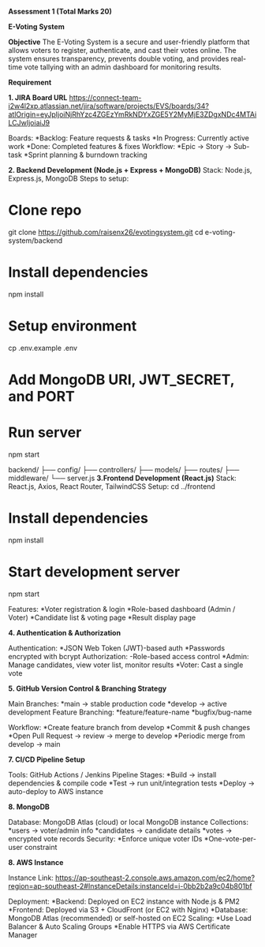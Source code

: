 
**Assessment 1 (Total Marks **20**)**

**E-Voting System**

**Objective**
The E-Voting System is a secure and user-friendly platform that allows voters to register, authenticate, and cast their votes online. The system ensures transparency, prevents double voting, and provides real-time vote tallying with an admin dashboard for monitoring results.


**Requirement**

**1. JIRA Board URL**
https://connect-team-i2w4l2xp.atlassian.net/jira/software/projects/EVS/boards/34?atlOrigin=eyJpIjoiNjRhYzc4ZGEzYmRkNDYxZGE5Y2MyMjE3ZDgxNDc4MTAiLCJwIjoiaiJ9

Boards:
*Backlog: Feature requests & tasks
*In Progress: Currently active work
*Done: Completed features & fixes
Workflow:
*Epic → Story → Sub-task
*Sprint planning & burndown tracking


**2. Backend Development (Node.js + Express + MongoDB)**
Stack: Node.js, Express.js, MongoDB
Steps to setup:

# Clone repo
git clone https://github.com/raisenx26/evotingsystem.git
cd e-voting-system/backend

# Install dependencies
npm install

# Setup environment
cp .env.example .env
# Add MongoDB URI, JWT_SECRET, and PORT

# Run server
npm start

backend/
 ├── config/
 ├── controllers/
 ├── models/
 ├── routes/
 ├── middleware/
 └── server.js
 **3.Frontend Development (React.js)**
Stack: React.js, Axios, React Router, TailwindCSS
Setup:
cd ../frontend

# Install dependencies
npm install

# Start development server
npm start

Features:
*Voter registration & login
*Role-based dashboard (Admin / Voter)
*Candidate list & voting page
*Result display page

**4. Authentication & Authorization**

Authentication:
  *JSON Web Token (JWT)-based auth 
  *Passwords encrypted with bcrypt
Authorization:
-Role-based access control
  *Admin: Manage candidates, view voter list, monitor results
  *Voter: Cast a single vote

**5. GitHub Version Control & Branching Strategy**

Main Branches:
  *main → stable production code
  *develop → active development
Feature Branching:
  *feature/feature-name
  *bugfix/bug-name

Workflow:
  *Create feature branch from develop
  *Commit & push changes
  *Open Pull Request → review → merge to develop
  *Periodic merge from develop → main

**7. CI/CD Pipeline Setup**

Tools: GitHub Actions / Jenkins
Pipeline Stages:
  *Build → install dependencies & compile code
  *Test → run unit/integration tests
  *Deploy → auto-deploy to AWS instance


**8. MongoDB**

Database: MongoDB Atlas (cloud) or local MongoDB instance
Collections:
*users → voter/admin info
*candidates → candidate details
*votes → encrypted vote records
Security:
*Enforce unique voter IDs
*One-vote-per-user constraint


**8. AWS Instance**

Instance Link: https://ap-southeast-2.console.aws.amazon.com/ec2/home?region=ap-southeast-2#InstanceDetails:instanceId=i-0bb2b2a9c04b801bf

Deployment:
*Backend: Deployed on EC2 instance with Node.js & PM2
*Frontend: Deployed via S3 + CloudFront (or EC2 with Nginx)
*Database: MongoDB Atlas (recommended) or self-hosted on EC2
Scaling:
*Use Load Balancer & Auto Scaling Groups
*Enable HTTPS via AWS Certificate Manager

